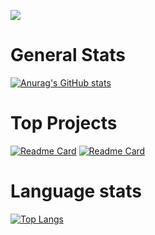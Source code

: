 ![](https://komarev.com/ghpvc/?username=JonasBundschuh)

# General Stats
[![Anurag's GitHub stats](https://github-readme-stats.vercel.app/api?username=JonasBundschuh&theme=dark)](https://github.com/anuraghazra/github-readme-stats&theme=dark)
# Top Projects
[![Readme Card](https://github-readme-stats.vercel.app/api/pin/?username=Ventile-Client&repo=Launcher&theme=dark)](https://github.com/anuraghazra/github-readme-stats)
[![Readme Card](https://github-readme-stats.vercel.app/api/pin/?username=Ventile-Client&repo=Download&theme=dark)](https://github.com/anuraghazra/github-readme-stats)
# Language stats
[![Top Langs](https://github-readme-stats.vercel.app/api/top-langs/?username=JonasBundschuh&theme=dark)](https://github.com/anuraghazra/github-readme-stats)

